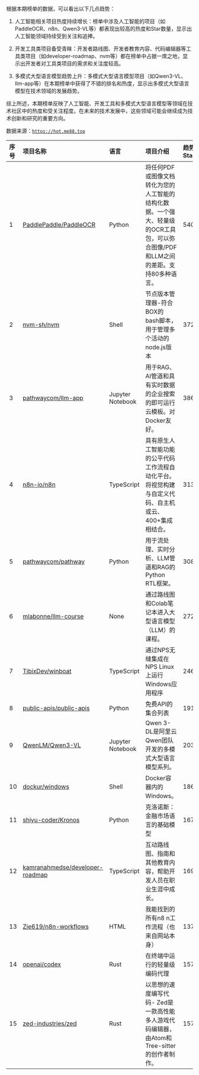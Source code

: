 根据本期榜单的数据，可以看出以下几点趋势：

1. 人工智能相关项目热度持续增长：榜单中涉及人工智能的项目（如PaddleOCR、n8n、Qwen3-VL等）都表现出较高的热度和Star数量，显示出人工智能领域持续受到关注和追捧。

2. 开发工具类项目备受青睐：开发者路线图、开发者教育内容、代码编辑器等工具类项目（如developer-roadmap、nvm等）都在榜单中占据一席之地，显示出开发者对工具类项目的需求和关注度较高。

3. 多模式大型语言模型趋势上升：多模式大型语言模型项目（如Qwen3-VL、llm-app等）在本期榜单中获得了不错的排名和热度，显示出多模式大型语言模型在技术领域的发展趋势。

综上所述，本期榜单反映了人工智能、开发工具和多模式大型语言模型等领域在技术社区中的热度和受关注程度。在未来的技术发展中，这些领域可能会继续成为技术创新和研究的重要方向。

数据来源：[`https://hot.me88.top`](https://hot.me88.top)

|序号|项目名称|语言|项目介绍|趋势Star|当前Star|热度|创建时间|
|:---|:---|:---|:---|:---|:---|:---|:---|
|1|[PaddlePaddle/PaddleOCR](https://github.com/PaddlePaddle/PaddleOCR)|Python|将任何PDF或图像文档转化为您的人工智能的结构化数据。一个强大、轻量级的OCR工具包，可以弥合图像/PDF和LLM之间的差距。支持80多种语言。|540|57800|170|2020-05-08|
|2|[nvm-sh/nvm](https://github.com/nvm-sh/nvm)|Shell|节点版本管理器-符合BOX的bash脚本，用于管理多个活动的node.js版本|372|88138|116|2010-04-15|
|3|[pathwaycom/llm-app](https://github.com/pathwaycom/llm-app)|Jupyter Notebook|用于RAG、AI管道和具有实时数据的企业搜索的即可运行云模板。对Docker友好。|386|45136|115|2023-07-19|
|4|[n8n-io/n8n](https://github.com/n8n-io/n8n)|TypeScript|具有原生人工智能功能的公平代码工作流程自动化平台。将视觉构建与自定义代码、自主机或云、400+集成相结合。|313|149624|115|2019-06-22|
|5|[pathwaycom/pathway](https://github.com/pathwaycom/pathway)|Python|用于流处理、实时分析、LLM管道和RAG的Python RTL框架。|308|48305|92|2022-11-27|
|6|[mlabonne/llm-course](https://github.com/mlabonne/llm-course)|None|通过路线图和Colab笔记本进入大型语言模型（LLM）的课程。|272|65309|90|2023-06-17|
|7|[TibixDev/winboat](https://github.com/TibixDev/winboat)|TypeScript|通过NPS无缝集成在NPS Linux上运行Windows应用程序|246|11963|74|2025-04-04|
|8|[public-apis/public-apis](https://github.com/public-apis/public-apis)|Python|免费API的集合列表|191|370512|65|2016-03-20|
|9|[QwenLM/Qwen3-VL](https://github.com/QwenLM/Qwen3-VL)|Jupyter Notebook|Qwen 3-DL是阿里云Qwen团队开发的多模式大型语言模型系列。|203|14975|64|2024-08-29|
|10|[dockur/windows](https://github.com/dockur/windows)|Shell|Docker容器内的Windows。|186|47396|59|2024-01-14|
|11|[shiyu-coder/Kronos](https://github.com/shiyu-coder/Kronos)|Python|克洛诺斯：金融市场语言的基础模型|167|7682|55|2025-07-01|
|12|[kamranahmedse/developer-roadmap](https://github.com/kamranahmedse/developer-roadmap)|TypeScript|互动路线图、指南和其他教育内容，帮助开发人员在职业生涯中成长。|169|340947|53|2017-03-15|
|13|[Zie619/n8n-workflows](https://github.com/Zie619/n8n-workflows)|HTML|我能找到的所有n8 n工作流程（也来自网站本身）|137|36946|51|2025-05-14|
|14|[openai/codex](https://github.com/openai/codex)|Rust|在终端中运行的轻量级编码代理|157|47949|51|2025-04-13|
|15|[zed-industries/zed](https://github.com/zed-industries/zed)|Rust|以思想的速度编写代码- Zed是一款高性能多人游戏代码编辑器，由Atom和Tree-sitter的创作者制作。|157|67597|49|2021-02-20|